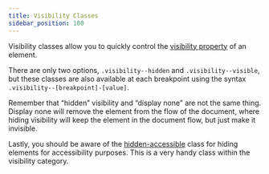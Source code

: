 ```yaml
---
title: Visibility Classes
sidebar_position: 100
---
```


Visibility classes allow you to quickly control the [visibility property](https://developer.mozilla.org/en-US/docs/Web/CSS/visibility) of an element.

There are only two options, `.visibility--hidden` and `.visibility--visible`, but these classes are also available at each breakpoint using the syntax `.visibility--[breakpoint]-[value]`.

Remember that “hidden” visibility and “display none” are not the same thing. Display none will remove the element from the flow of the document, where hiding visibility will keep the element in the document flow, but just make it invisible.

Lastly, you should be aware of the [hidden-accessible](../accessibility/hidden-accessible-class.md) class for hiding elements for accessibility purposes. This is a very handy class within the visibility category.
